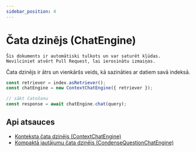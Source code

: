 ```yaml
---
sidebar_position: 4
---
```


# Čata dzinējs (ChatEngine)

`Šis dokuments ir automātiski tulkots un var saturēt kļūdas. Nevilciniet atvērt Pull Request, lai ierosinātu izmaiņas.`

Čata dzinējs ir ātrs un vienkāršs veids, kā sazināties ar datiem savā indeksā.

```typescript
const retriever = index.asRetriever();
const chatEngine = new ContextChatEngine({ retriever });

// sākt čatošanu
const response = await chatEngine.chat(query);
```

## Api atsauces

- [Konteksta čata dzinējs (ContextChatEngine)](../../api/classes/ContextChatEngine.md)
- [Kompaktā jautājumu čata dzinējs (CondenseQuestionChatEngine)](../../api/classes/ContextChatEngine.md)
